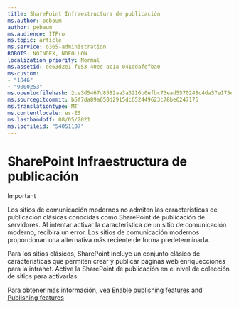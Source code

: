 ```yaml
---
title: SharePoint Infraestructura de publicación
ms.author: pebaum
author: pebaum
ms.audience: ITPro
ms.topic: article
ms.service: o365-administration
ROBOTS: NOINDEX, NOFOLLOW
localization_priority: Normal
ms.assetid: de63d2e1-f053-40ed-ac1a-041ddafefba0
ms-custom:
- "1846"
- "9000253"
ms.openlocfilehash: 2ce3d5467d8582aa3a3216b0efbc73ead5570248c4da57e175e0d4decc326f1c
ms.sourcegitcommit: b5f7da89a650d2915dc652449623c78be6247175
ms.translationtype: MT
ms.contentlocale: es-ES
ms.lasthandoff: 08/05/2021
ms.locfileid: "54051107"
---
```

# <a name="sharepoint-publishing-infrastructure"></a>SharePoint Infraestructura de publicación

> [!IMPORTANT]
> Los sitios de comunicación modernos no admiten las características de publicación clásicas conocidas como SharePoint de publicación de servidores. Al intentar activar la característica de un sitio de comunicación moderno, recibirá un error. Los sitios de comunicación modernos proporcionan una alternativa más reciente de forma predeterminada.

Para los sitios clásicos, SharePoint incluye un conjunto clásico de características que permiten crear y publicar páginas web enriquecciones para la intranet. Active la SharePoint de publicación en el nivel de colección de sitios para activarlas.

Para obtener más información, vea [Enable publishing features](https://support.office.com/article/Enable-publishing-features-479677A6-8B33-4AC7-907D-071C1C7E4518) and [Publishing features](https://support.office.com/article/Features-enabled-in-a-SharePoint-Online-publishing-site-3AB3810C-3C2C-4361-9D0E-0CBE666EA0B0?wt.mc_id=O365_Portal_MMaven#__toc336865553)
